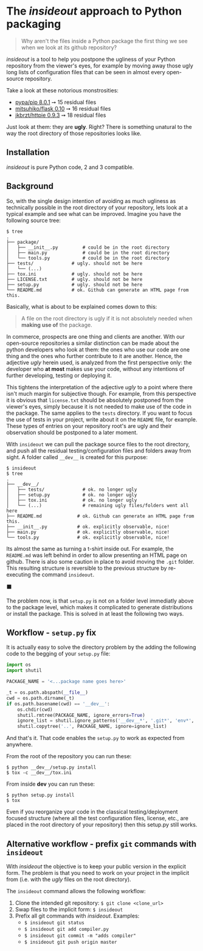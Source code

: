 # The *insideout* approach to Python packaging

> Why aren't the files inside a Python package the first thing we see when we look at its github repository?

*insideout* is a tool to help you postpone the ugliness of your Python
repository from the viewer's eyes, for example by moving away those ugly
long lists of configuration files that can be seen in almost every open-source
repository.

Take a look at these notorious monstrosities:

* [pypa/pip 8.0.1](https://github.com/pypa/pip/tree/024cfe17e6685483a5a6abfc8983c086267a5a47) ➙ 15 residual files
* [mitsuhiko/flask 0.10](https://github.com/mitsuhiko/flask/tree/3b9574fec988fca790ffe78b64ef30b22dd3386a) ➙ 16 residual files
* [jkbrzt/httpie 0.9.3](https://github.com/jkbrzt/httpie/tree/47220763357f5a25cc535af5c4d2f4f092fb9abd) ➙ 18 residual files

Just look at them: they are **ugly**. Right? There is something unatural to
the way the root directory of those repositories looks like.

## Installation

*insideout* is pure Python code, 2 and 3 compatible.

## Background

So, with the single design intention of avoiding as much ugliness as
technically possible in the root directory of your repository, lets look at a
typical example and see what can be improved. Imagine you have the following
source tree:

    $ tree
    .
    ├── package/
    │   ├── __init__.py         # could be in the root directory
    │   ├── main.py             # could be in the root directory
    │   └── tools.py            # could be in the root directory
    ├── tests/              # ugly. should not be here
    │   └── (...)
    ├── tox.ini             # ugly. should not be here
    ├── LICENSE.txt         # ugly. should not be here
    ├── setup.py            # ugly. should not be here
    └── README.md           # ok. Github can generate an HTML page from this.

Basically, what is about to be explained comes down to this:

> A file on the root directory is ugly if it is not absolutely needed when **making use of** the package.

In commerce, prospects are one thing and clients are another. With our
open-source repositories a similar distinction can be made about the python
developers who look at them: the ones who use our code are one thing and the
ones who further contribute to it are another. Hence, the adjective *ugly*
herein used, is analyzed from the first perspective only: the developer who
**at most** makes use your code, without any intentions of further
developing, testing or deploying it.

This tightens the interpretation of the adjective *ugly* to a point where
there isn't much margin for subjective though. For example, from this
perspective it is obvious that `license.txt` should be absolutely postponed
from the viewer's eyes, simply because it is not needed to make use of the
code in the package. The same applies to the `tests` directory. If you want
to focus the use of tests in your project, write about it on the `README`
file, for example. These types of entries on your repository root's are ugly
and their observation should be postponed to a later moment.

With `insideout` we can pull the package source files to the root directory,
and push all the residual testing/configuration files and folders away from
sight. A folder called `__dev__` is created for this purpose:

    $ insideout
    $ tree
    .
    ├── __dev__/
    │   ├── tests/              # ok. no longer ugly
    │   ├── setup.py            # ok. no longer ugly
    │   ├── tox.ini             # ok. no longer ugly
    │   └── (...)               # remaining ugly files/folders went all here
    ├── README.md             # ok. Github can generate an HTML page from this.
    ├── __init__.py           # ok. explicitly observable, nice!
    ├── main.py               # ok. explicitly observable, nice!
    └── tools.py              # ok. explicitly observable, nice!

Its almost the same as turning a t-shirt inside out. For example, the
`README.md` was left behind in order to allow presenting an HTML page on
github. There is also some caution in place to avoid moving the `.git`
folder. This resulting structure is reversible to the previous structure by
re-executing the command `insideout`.

⬛

The problem now, is that `setup.py` is not on a folder level immediatly
above to the package level, which makes it complicated to generate
distributions or install the package. This is solved in at least the
following two ways.

## Workflow - `setup.py` fix

It is actually easy to solve the directory problem by the adding the
following code to the begging of your `setup.py` file:

```python
import os
import shutil

PACKAGE_NAME = '<...package name goes here>'

_t = os.path.abspath(__file__)
cwd = os.path.dirname(_t)
if os.path.basename(cwd) == '__dev__':
    os.chdir(cwd)
    shutil.rmtree(PACKAGE_NAME, ignore_errors=True)
    ignore_list = shutil.ignore_patterns('__dev__*', '.git*', 'env*', '.tox')
    shutil.copytree('..', PACKAGE_NAME, ignore=ignore_list)
```

And that's it. That code enables the `setup.py` to work as expected from
anywhere.

From the root of the repository you can run these:

    $ python __dev__/setup.py install
    $ tox -c __dev__/tox.ini

From inside __dev__ you can run these:

    $ python setup.py install
    $ tox

Even if you reorganize your code in the classical testing/deployment focused
structure (where all the test configuration files, license, etc., are placed
in the root directory of your repository) then this setup.py still works.

## Alternative workflow - prefix `git` commands with `insideout`

With *insideout* the objective is to keep your public version in the
explicit form. The problem is that you need to work on your project in the
implicit from (i.e. with the *ugly* files on the root directory).

The `insideout` command allows the following workflow:

1. Clone the intended git repository: `$ git clone <clone_url>`
2. Swap files to the implicit form: `$ insideout`
3. Prefix all git commands with *insideout*. Examples:
    - `$ insideout git status`
    - `$ insideout git add compiler.py`
    - `$ insideout git commit -m "adds compiler"`
    - `$ insideout git push origin master`
